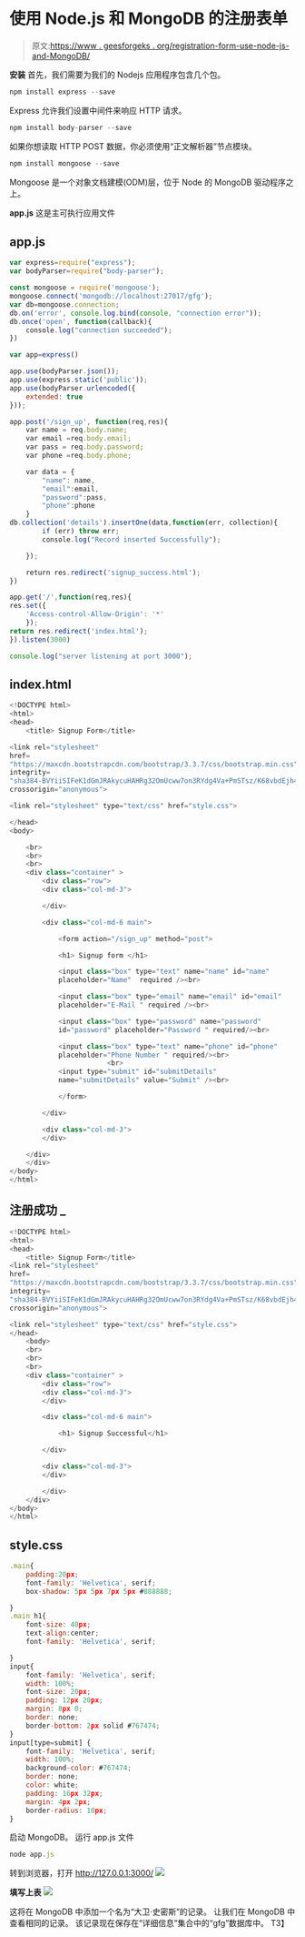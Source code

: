 # 使用 Node.js 和 MongoDB 的注册表单

> 原文:[https://www . geesforgeks . org/registration-form-use-node-js-and-MongoDB/](https://www.geeksforgeeks.org/signup-form-using-node-js-and-mongodb/)

**安装**
首先，我们需要为我们的 Nodejs 应用程序包含几个包。

```js
npm install express --save
```

Express 允许我们设置中间件来响应 HTTP 请求。

```js
npm install body-parser --save
```

如果你想读取 HTTP POST 数据，你必须使用“正文解析器”节点模块。

```js
npm install mongoose --save
```

Mongoose 是一个对象文档建模(ODM)层，位于 Node 的 MongoDB 驱动程序之上。

**app.js** 这是主可执行应用文件

## app.js

```js
var express=require("express");
var bodyParser=require("body-parser");

const mongoose = require('mongoose');
mongoose.connect('mongodb://localhost:27017/gfg');
var db=mongoose.connection;
db.on('error', console.log.bind(console, "connection error"));
db.once('open', function(callback){
    console.log("connection succeeded");
})

var app=express()

app.use(bodyParser.json());
app.use(express.static('public'));
app.use(bodyParser.urlencoded({
    extended: true
}));

app.post('/sign_up', function(req,res){
    var name = req.body.name;
    var email =req.body.email;
    var pass = req.body.password;
    var phone =req.body.phone;

    var data = {
        "name": name,
        "email":email,
        "password":pass,
        "phone":phone
    }
db.collection('details').insertOne(data,function(err, collection){
        if (err) throw err;
        console.log("Record inserted Successfully");

    });

    return res.redirect('signup_success.html');
})

app.get('/',function(req,res){
res.set({
    'Access-control-Allow-Origin': '*'
    });
return res.redirect('index.html');
}).listen(3000)

console.log("server listening at port 3000");
```

## index.html

```js
<!DOCTYPE html>
<html>
<head>
    <title> Signup Form</title>

<link rel="stylesheet" 
href=
"https://maxcdn.bootstrapcdn.com/bootstrap/3.3.7/css/bootstrap.min.css" 
integrity=
"sha384-BVYiiSIFeK1dGmJRAkycuHAHRg32OmUcww7on3RYdg4Va+PmSTsz/K68vbdEjh4u" 
crossorigin="anonymous">    

<link rel="stylesheet" type="text/css" href="style.css">

</head>
<body>

    <br>
    <br>
    <br>
    <div class="container" >
        <div class="row">
        <div class="col-md-3">

        </div>

        <div class="col-md-6 main">

            <form action="/sign_up" method="post">

            <h1> Signup form </h1>

            <input class="box" type="text" name="name" id="name" 
            placeholder="Name"  required /><br>

            <input class="box" type="email" name="email" id="email" 
            placeholder="E-Mail " required /><br>

            <input class="box" type="password" name="password" 
            id="password" placeholder="Password " required/><br>

            <input class="box" type="text" name="phone" id="phone"  
            placeholder="Phone Number " required/><br>
                        <br>
            <input type="submit" id="submitDetails"  
            name="submitDetails" value="Submit" /><br>

            </form>

        </div>

        <div class="col-md-3">
        </div>

    </div>
    </div>
</body>
</html>    
```

## 注册成功 _

```js
<!DOCTYPE html>
<html>
<head>
    <title> Signup Form</title>
<link rel="stylesheet" 
href=
"https://maxcdn.bootstrapcdn.com/bootstrap/3.3.7/css/bootstrap.min.css" 
integrity=
"sha384-BVYiiSIFeK1dGmJRAkycuHAHRg32OmUcww7on3RYdg4Va+PmSTsz/K68vbdEjh4u" 
crossorigin="anonymous">

<link rel="stylesheet" type="text/css" href="style.css">
</head>
    <body>
    <br>
    <br>
    <br>
    <div class="container" >
        <div class="row">
        <div class="col-md-3">
        </div>

        <div class="col-md-6 main">

            <h1> Signup Successful</h1>

        </div>

        <div class="col-md-3">
        </div>

        </div>
    </div>
</body>
</html>
```

## style.css

```js
.main{
    padding:20px;
    font-family: 'Helvetica', serif;
    box-shadow: 5px 5px 7px 5px #888888;

}
.main h1{
    font-size: 40px;
    text-align:center;
    font-family: 'Helvetica', serif;

}
input{
    font-family: 'Helvetica', serif;
    width: 100%;
    font-size: 20px;
    padding: 12px 20px;
    margin: 8px 0;
    border: none;
    border-bottom: 2px solid #767474;
}
input[type=submit] {
    font-family: 'Helvetica', serif;
    width: 100%;
    background-color: #767474;
    border: none;
    color: white;
    padding: 16px 32px;
    margin: 4px 2px;
    border-radius: 10px;
}
```

启动 MongoDB。
运行 app.js 文件

```js
node app.js
```

转到浏览器，打开 http://127.0.0.1:3000/
![](img/4a627b12963d84a115490b3080220ae4.png)

**填写上表**
![](img/f52985572180458c4144096cc6a3efda.png)

这将在 MongoDB 中添加一个名为“大卫·史密斯”的记录。
让我们在 MongoDB 中查看相同的记录。
该记录现在保存在“详细信息”集合中的“gfg”数据库中。
T3】